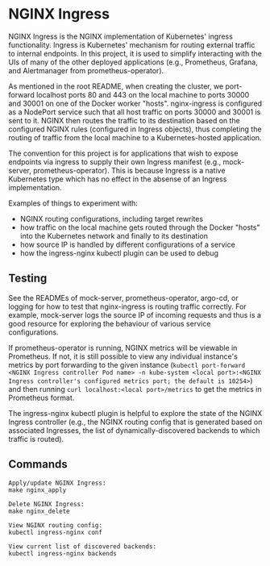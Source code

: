 # NGINX Ingress
NGINX Ingress is the NGINX implementation of Kubernetes' ingress functionality. Ingress is Kubernetes' mechanism for routing external traffic to internal endpoints. In this project, it is used to simplify interacting with the UIs of many of the other deployed applications (e.g., Prometheus, Grafana, and Alertmanager from prometheus-operator).

As mentioned in the root README, when creating the cluster, we port-forward localhost ports 80 and 443 on the local machine to ports 30000 and 30001 on one of the Docker worker "hosts". nginx-ingress is configured as a NodePort service such that all host traffic on ports 30000 and 30001 is sent to it. NGINX then routes the traffic to its destination based on the configured NGINX rules (configured in Ingress objects), thus completing the routing of traffic from the local machine to a Kubernetes-hosted application.

The convention for this project is for applications that wish to expose endpoints via ingress to supply their own Ingress manifest (e.g., mock-server, prometheus-operator). This is because Ingress is a native Kubernetes type which has no effect in the absense of an Ingress implementation.

Examples of things to experiment with:

- NGINX routing configurations, including target rewrites
- how traffic on the local machine gets routed through the Docker "hosts" into the Kubernetes network and finally to its destination
- how source IP is handled by different configurations of a service
- how the ingress-nginx kubectl plugin can be used to debug

## Testing
See the READMEs of mock-server, prometheus-operator, argo-cd, or logging for how to test that nginx-ingress is routing traffic correctly. For example, mock-server logs the source IP of incoming requests and thus is a good resource for exploring the behaviour of various service configurations.

If prometheus-operator is running, NGINX metrics will be viewable in Prometheus. If not, it is still possible to view any individual instance's metrics by port forwarding to the given instance (`kubectl port-forward <NGINX Ingress controller Pod name> -n kube-system <local port>:<NGINX Ingress controller's configured metrics port; the default is 10254>`) and then running `curl localhost:<local port>/metrics` to get the metrics in Prometheus format.

The ingress-nginx kubectl plugin is helpful to explore the state of the NGINX Ingress controller (e.g., the NGINX routing config that is generated based on associated Ingresses, the list of dynamically-discovered backends to which traffic is routed).

## Commands
```
Apply/update NGINX Ingress:
make nginx_apply

Delete NGINX Ingress:
make nginx_delete

View NGINX routing config:
kubectl ingress-nginx conf

View current list of discovered backends:
kubectl ingress-nginx backends
```
